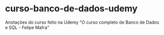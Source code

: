# curso-banco-de-dados-udemy
Anotações do curso feito na Udemy "O curso completo de Banco de Dados e SQL - Felipe Mafra"
